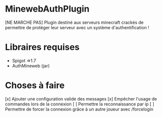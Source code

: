 # MinewebAuthPlugin
[NE MARCHE PAS] Plugin destiné aux serveurs minecraft crackés de permettre de protéger leur serveur avec un système d'authentification !

# Libraires requises
* Spigot =>1.7
* AuthMineweb (jar)

# Choses à faire
[x] Ajouter une configuration valide des messages
[x] Empêcher l'usage de commandes lors de la connexion
[ ] Permettre la reconnaissance par ip
[ ] Permettre de forcer la connexion grâce à un autre joueur avec /forcelogin <Player>
